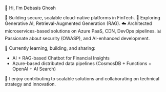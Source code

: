 👋 Hi, I'm Debasis Ghosh 

🔧 Building secure, scalable cloud-native platforms in FinTech.
🧠 Exploring Generative AI, Retrieval-Augmented Generation (RAG).
☁️ Architected microservices-based solutions on Azure PaaS, CDN, DevOps pipelines.
📊 Passionate about security (OWASP), and AI-enhanced development.

🚀 Currently learning, building, and sharing:  
- AI + RAG-based Chatbot for Financial Insights  
- Azure-based distributed data pipelines (CosmosDB + Functions + OpenAI + AI Search)

📌 I enjoy contributing to scalable solutions and collaborating on technical strategy and innovation.
